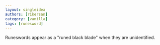```yaml
---
layout: singleidea
authors: [rikersan]
category: [vanilla]
tags: [runesword]
---
```

Runeswords appear as a "runed black blade" when they are unidentified.
